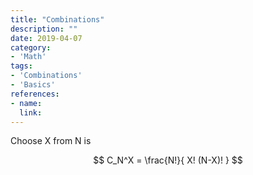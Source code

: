 ```yaml
---
title: "Combinations"
description: ""
date: 2019-04-07
category:
- 'Math'
tags:
- 'Combinations'
- 'Basics'
references:
- name:
  link:
---
```


Choose X from N is

$$
C_N^X = \frac{N!}{ X! (N-X)! }
$$